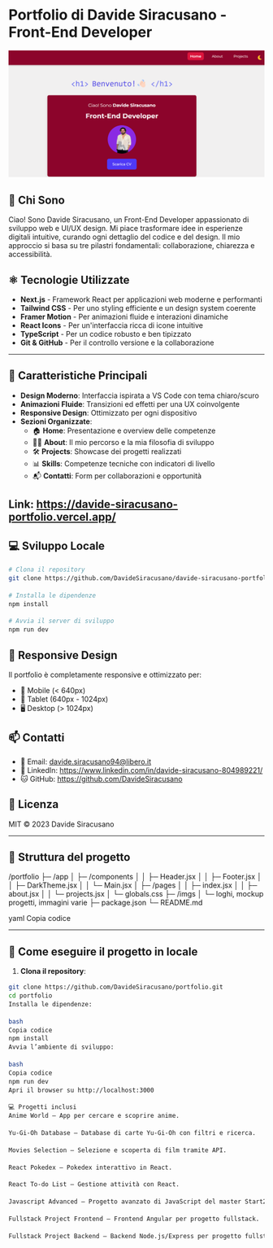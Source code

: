 # Portfolio di Davide Siracusano - Front-End Developer

![alt text](image.png)

## 🎯 Chi Sono

Ciao! Sono Davide Siracusano, un Front-End Developer appassionato di sviluppo web e UI/UX design. Mi piace trasformare idee in esperienze digitali intuitive, curando ogni dettaglio del codice e del design. Il mio approccio si basa su tre pilastri fondamentali: collaborazione, chiarezza e accessibilità.

## ⚛️ Tecnologie Utilizzate

- **Next.js** - Framework React per applicazioni web moderne e performanti
- **Tailwind CSS** - Per uno styling efficiente e un design system coerente
- **Framer Motion** - Per animazioni fluide e interazioni dinamiche
- **React Icons** - Per un'interfaccia ricca di icone intuitive
- **TypeScript** - Per un codice robusto e ben tipizzato
- **Git & GitHub** - Per il controllo versione e la collaborazione

---

## 🎨 Caratteristiche Principali

- **Design Moderno**: Interfaccia ispirata a VS Code con tema chiaro/scuro
- **Animazioni Fluide**: Transizioni ed effetti per una UX coinvolgente
- **Responsive Design**: Ottimizzato per ogni dispositivo
- **Sezioni Organizzate**:
  - 🏠 **Home**: Presentazione e overview delle competenze
  - 👨‍💻 **About**: Il mio percorso e la mia filosofia di sviluppo
  - 🛠️ **Projects**: Showcase dei progetti realizzati
  - 📊 **Skills**: Competenze tecniche con indicatori di livello
  - 📬 **Contatti**: Form per collaborazioni e opportunità
 
## Link: https://davide-siracusano-portfolio.vercel.app/

## 💻 Sviluppo Locale

```bash
# Clona il repository
git clone https://github.com/DavideSiracusano/davide-siracusano-portfolio.git

# Installa le dipendenze
npm install

# Avvia il server di sviluppo
npm run dev
```

## 📱 Responsive Design

Il portfolio è completamente responsive e ottimizzato per:

- 📱 Mobile (< 640px)
- 📱 Tablet (640px - 1024px)
- 🖥️ Desktop (> 1024px)

## 📫 Contatti

- 📧 Email: davide.siracusano94@libero.it
- 💼 LinkedIn: https://www.linkedin.com/in/davide-siracusano-804989221/
- 🐱 GitHub: https://github.com/DavideSiracusano

## 📄 Licenza

MIT © 2023 Davide Siracusano

---

## 📂 Struttura del progetto

/portfolio
├─ /app
│ ├─ /components
│ │ ├─ Header.jsx
│ │ ├─ Footer.jsx
│ │ ├─ DarkTheme.jsx
│ │ └─ Main.jsx
│ ├─ /pages
│ │ ├─ index.jsx
│ │ ├─ about.jsx
│ │ └─ projects.jsx
│ └─ globals.css
├─ /imgs
│ └─ loghi, mockup progetti, immagini varie
├─ package.json
└─ README.md

yaml
Copia codice

---

## 📌 Come eseguire il progetto in locale

1. **Clona il repository**:

```bash
git clone https://github.com/DavideSiracusano/portfolio.git
cd portfolio
Installa le dipendenze:

bash
Copia codice
npm install
Avvia l’ambiente di sviluppo:

bash
Copia codice
npm run dev
Apri il browser su http://localhost:3000

💻 Progetti inclusi
Anime World – App per cercare e scoprire anime.

Yu-Gi-Oh Database – Database di carte Yu-Gi-Oh con filtri e ricerca.

Movies Selection – Selezione e scoperta di film tramite API.

React Pokedex – Pokedex interattivo in React.

React To-do List – Gestione attività con React.

Javascript Advanced – Progetto avanzato di JavaScript del master Start2Impact.

Fullstack Project Frontend – Frontend Angular per progetto fullstack.

Fullstack Project Backend – Backend Node.js/Express per progetto fullstack.
```
